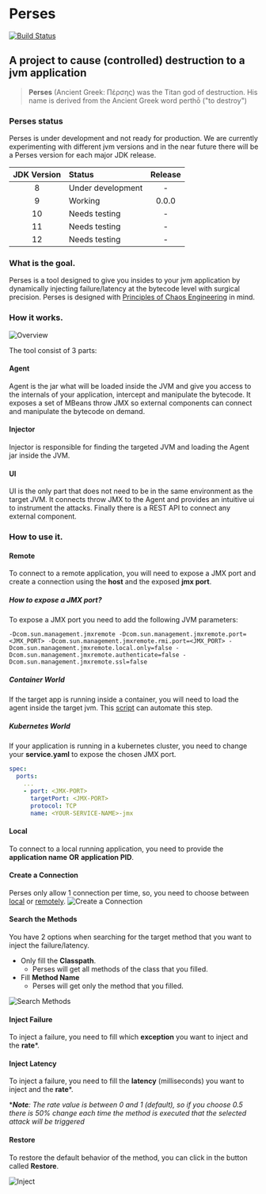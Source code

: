 # Perses
[![Build Status](https://travis-ci.org/nicolasmanic/perses.svg?branch=master)](https://travis-ci.org/nicolasmanic/perses)

## A project to cause (controlled) destruction to a jvm application 

> **Perses** (Ancient Greek: Πέρσης) was the Titan god of destruction. His name is derived from the Ancient Greek word perthō ("to destroy")


### Perses status

Perses is under development and not ready for production. We are currently experimenting with different jvm versions and in the near future 
there will be a Perses version for each major JDK release.  

| JDK Version | Status | Release |
| :---: | :--- | :---: |
| 8  | Under development  | - |
| 9  | Working  | 0.0.0 |
| 10  | Needs testing  | - |  
| 11 | Needs testing  | - |
| 12 | Needs testing  | - |


### What is the goal.

Perses is a tool designed to give you insides to your jvm application by dynamically injecting failure/latency at the bytecode level
with surgical precision. Perses is designed with [Principles of Chaos Engineering][PoC] in mind.

[PoC]: http://principlesofchaos.org/

### How it works.

![Overview](https://i.imgur.com/H5uTjD2.png)

The tool consist of 3 parts:

#### Agent

Agent is the jar what will be loaded inside the JVM and give you access to the internals of your application, intercept and 
manipulate the bytecode. It exposes a set of MBeans throw JMX so external components can connect and manipulate the bytecode 
on demand.

#### Injector

Injector is responsible for finding the targeted JVM and loading the Agent jar inside the JVM.

#### UI

UI is the only part that does not need to be in the same environment as the target JVM. It connects throw JMX to the Agent
and provides an intuitive ui to instrument the attacks. Finally there is a REST API to connect any external component.

### How to use it.

#### Remote
To connect to a remote application, you will need to expose a JMX port and create a connection using the **host** and the exposed **jmx port**.
##### How to expose a JMX port?
To expose a JMX port you need to add the following JVM parameters:
```properties
-Dcom.sun.management.jmxremote -Dcom.sun.management.jmxremote.port=<JMX_PORT> -Dcom.sun.management.jmxremote.rmi.port=<JMX_PORT> -Dcom.sun.management.jmxremote.local.only=false -Dcom.sun.management.jmxremote.authenticate=false -Dcom.sun.management.jmxremote.ssl=false
```

##### Container World
If the target app is running inside a container, you will need to load the agent inside the target jvm. This [script](https://github.com/nicolasmanic/perses/blob/master/install_perses.sh) can  automate this step.

##### Kubernetes World
If your application is running in a kubernetes cluster, you need to change your **service.yaml** to expose the chosen JMX port.
```yaml
spec:
  ports:
    ...
    - port: <JMX-PORT>
      targetPort: <JMX-PORT>
      protocol: TCP
      name: <YOUR-SERVICE-NAME>-jmx
``` 

#### Local
To connect to a local running application, you need to provide the **application name** **OR** **application PID**.

#### Create a Connection
Perses only allow 1 connection per time, so, you need to choose between [local](#local) or [remotely](#remote).
![Create a Connection](https://i.ibb.co/zV3b2mZ/image-2.png)

#### Search the Methods
You have 2 options when searching for the target method that you want to inject the failure/latency.

- Only fill the **Classpath**.
  - Perses will get all methods of the class that you filled.
- Fill **Method Name**
  - Perses will get only the method that you filled.
  
![Search Methods](https://i.ibb.co/vcrqj84/image-3.png)

#### Inject Failure
To inject a failure, you need to fill which **exception** you want to inject and the **rate***.

#### Inject Latency
To inject a failure, you need to fill the **latency** (milliseconds) you want to inject and the **rate***.

****Note**: The rate value is between 0 and 1 (default), so if you choose 0.5 there is 50% change each time the method is executed
that the selected attack will be triggered*

#### Restore
To restore the default behavior of the method, you can click in the button called **Restore**.

![Inject](https://i.ibb.co/wwTJn7P/image-5.png)

